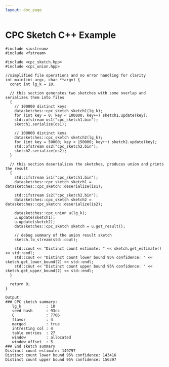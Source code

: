 ```yaml
---
layout: doc_page
---
```

<!--
    Licensed to the Apache Software Foundation (ASF) under one
    or more contributor license agreements.  See the NOTICE file
    distributed with this work for additional information
    regarding copyright ownership.  The ASF licenses this file
    to you under the Apache License, Version 2.0 (the
    "License"); you may not use this file except in compliance
    with the License.  You may obtain a copy of the License at

      http://www.apache.org/licenses/LICENSE-2.0

    Unless required by applicable law or agreed to in writing,
    software distributed under the License is distributed on an
    "AS IS" BASIS, WITHOUT WARRANTIES OR CONDITIONS OF ANY
    KIND, either express or implied.  See the License for the
    specific language governing permissions and limitations
    under the License.
-->
# CPC Sketch C++ Example

    #include <iostream>
    #include <fstream>
    
    #include <cpc_sketch.hpp>
    #include <cpc_union.hpp>
    
    //simplified file operations and no error handling for clarity
    int main(int argc, char **argv) {
      const int lg_k = 10;
    
      // this section generates two sketches with some overlap and serializes them into files
      {
        // 100000 distinct keys
        datasketches::cpc_sketch sketch1(lg_k);
        for (int key = 0; key < 100000; key++) sketch1.update(key);
        std::ofstream os1("cpc_sketch1.bin");
        sketch1.serialize(os1);
    
        // 100000 distinct keys
        datasketches::cpc_sketch sketch2(lg_k);
        for (int key = 50000; key < 150000; key++) sketch2.update(key);
        std::ofstream os2("cpc_sketch2.bin");
        sketch2.serialize(os2);
      }
    
      // this section deserializes the sketches, produces union and prints the result
      {
        std::ifstream is1("cpc_sketch1.bin");
        datasketches::cpc_sketch sketch1 = datasketches::cpc_sketch::deserialize(is1);
    
        std::ifstream is2("cpc_sketch2.bin");
        datasketches::cpc_sketch sketch2 = datasketches::cpc_sketch::deserialize(is2);
    
        datasketches::cpc_union u(lg_k);
        u.update(sketch1);
        u.update(sketch2);
        datasketches::cpc_sketch sketch = u.get_result();
    
        // debug summary of the union result sketch
        sketch.to_stream(std::cout);

        std::cout << "Distinct count estimate: " << sketch.get_estimate() << std::endl;
        std::cout << "Distinct count lower bound 95% confidence: " << sketch.get_lower_bound(2) << std::endl;
        std::cout << "Distinct count upper bound 95% confidence: " << sketch.get_upper_bound(2) << std::endl;
      }
    
      return 0;
    }

    Output:
    ### CPC sketch summary:
       lg_k           : 10
       seed hash      : 93cc
       C              : 7706
       flavor         : 4
       merged         : true
       intresting col : 4
       table entries  : 27
       window         : allocated
       window offset  : 5
    ### End sketch summary
    Distinct count estimate: 149797
    Distinct count lower bound 95% confidence: 143416
    Distinct count upper bound 95% confidence: 156397
